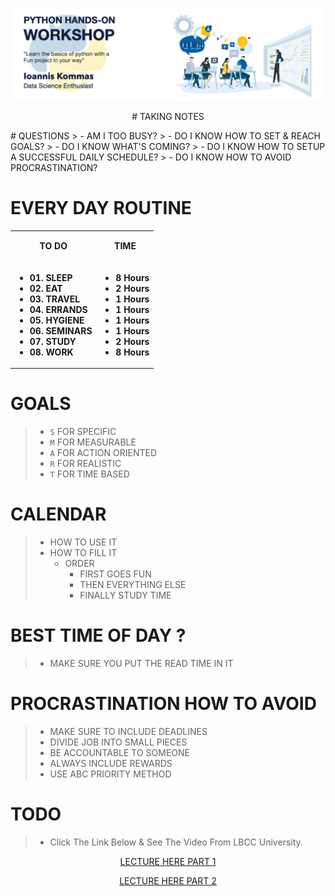 <p align="center">
<img src="https://github.com/johnkommas/hands_on_python_katartisi.gr/blob/master/docs/img/logo.png?raw=true" width="800"/>
</p>
<P ALIGN="CENTER"># TAKING NOTES</P>
# QUESTIONS
> - AM I TOO BUSY?
> - DO I KNOW HOW TO SET & REACH GOALS?
> - DO I KNOW WHAT'S COMING?
> - DO I KNOW HOW TO SETUP A SUCCESSFUL DAILY SCHEDULE?
> - DO I KNOW HOW TO AVOID PROCRASTINATION?

# EVERY DAY ROUTINE
<table>
    <tbody>
    <tr>
      <td>
        <b><p align="center">TO DO</p></b>
      </td>
      <td>
        <b><p align="center">TIME</p></b>
      </td>
    </tr>
    <tr valign="top">
      <td>
      <ul><li><b>01. SLEEP</b></li>
          <li><b>02. EAT</b></li>
          <li><b>03. TRAVEL</b></li>
          <li><b>04. ERRANDS</b></li>
          <li><b>05. HYGIENE</b></li>
          <li><b>06. SEMINARS</b></li>
          <li><b>07. STUDY</b></li>
          <li><b>08. WORK</b></li>
      </ul>
      </td>
      <td>
      <ul><li><b>8 Hours</b></li>
          <li><b>2 Hours</b></li>
          <li><b>1 Hours</b></li>
          <li><b>1 Hours</b></li>
          <li><b>1 Hours</b></li>
          <li><b>1 Hours</b></li>
          <li><b>2 Hours</b></li>
          <li><b>8 Hours</b></li>
      </ul>
      </td>
      </tr>
</tbody>
</table>

# GOALS
> - `S` FOR SPECIFIC
> - `M` FOR MEASURABLE
> - `A` FOR ACTION ORIENTED
> - `R` FOR REALISTIC
> - `T` FOR TIME BASED


# CALENDAR
> - HOW TO USE IT
> - HOW TO FILL IT
>    - ORDER 
>        - FIRST GOES FUN
>        - THEN EVERYTHING ELSE
>        - FINALLY STUDY TIME
        
# BEST TIME OF DAY ?
> - MAKE SURE YOU PUT THE READ TIME IN IT

# PROCRASTINATION HOW TO AVOID
> - MAKE SURE TO INCLUDE DEADLINES
> - DIVIDE JOB INTO SMALL PIECES
> - BE ACCOUNTABLE TO SOMEONE
> - ALWAYS INCLUDE REWARDS
> - USE ABC PRIORITY METHOD

# TODO 
> - Click The Link Below & See The Video From LBCC University.
<td><p align="center">
<a href="https://www.youtube.com/watch?v=3_ElR-uPOhw">LECTURE HERE PART 1</a>
</p></td>
<td><p align="center">
<a href="https://www.youtube.com/watch?v=hNMbYLEGmHA">LECTURE HERE PART 2</a>
</p></td>
